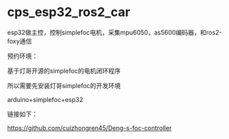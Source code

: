 # cps_esp32_ros2_car
esp32做主控，控制simplefoc电机，采集mpu6050，as5600编码器，和ros2-foxy通信

预约环境：

基于灯哥开源的simplefoc的电机闭环程序

所以需要先安装灯哥simplefoc的开发环境

arduino+simplefoc+esp32

链接如下：

https://github.com/cuizhongren45/Deng-s-foc-controller
